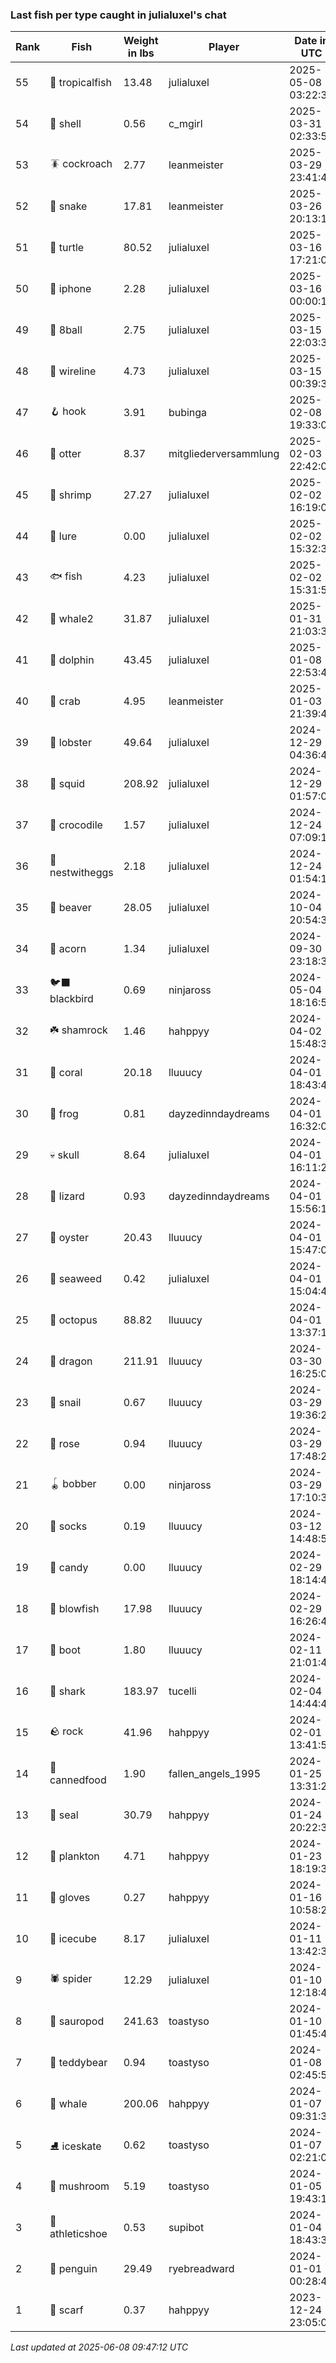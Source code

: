 ### Last fish per type caught in julialuxel's chat
| Rank | Fish | Weight in lbs | Player | Date in UTC |
|------|--------|-----------|---------|------|
| 55  | 🐠 tropicalfish | 13.48 | julialuxel | 2025-05-08 03:22:34 |
| 54  | 🐚 shell | 0.56 | c_mgirl | 2025-03-31 02:33:51 |
| 53  | 🪳 cockroach | 2.77 | leanmeister | 2025-03-29 23:41:42 |
| 52  | 🐍 snake | 17.81 | leanmeister | 2025-03-26 20:13:10 |
| 51  | 🐢 turtle | 80.52 | julialuxel | 2025-03-16 17:21:06 |
| 50  | 📱 iphone | 2.28 | julialuxel | 2025-03-16 00:00:13 |
| 49  | 🎱 8ball | 2.75 | julialuxel | 2025-03-15 22:03:38 |
| 48  | 🧵 wireline | 4.73 | julialuxel | 2025-03-15 00:39:39 |
| 47  | 🪝 hook | 3.91 | bubinga | 2025-02-08 19:33:04 |
| 46  | 🦦 otter | 8.37 | mitgliederversammlung | 2025-02-03 22:42:08 |
| 45  | 🦐 shrimp | 27.27 | julialuxel | 2025-02-02 16:19:07 |
| 44  | 🎏 lure | 0.00 | julialuxel | 2025-02-02 15:32:33 |
| 43  | 🐟 fish | 4.23 | julialuxel | 2025-02-02 15:31:59 |
| 42  | 🐋 whale2 | 31.87 | julialuxel | 2025-01-31 21:03:35 |
| 41  | 🐬 dolphin | 43.45 | julialuxel | 2025-01-08 22:53:41 |
| 40  | 🦀 crab | 4.95 | leanmeister | 2025-01-03 21:39:41 |
| 39  | 🦞 lobster | 49.64 | julialuxel | 2024-12-29 04:36:47 |
| 38  | 🦑 squid | 208.92 | julialuxel | 2024-12-29 01:57:03 |
| 37  | 🐊 crocodile | 1.57 | julialuxel | 2024-12-24 07:09:10 |
| 36  | 🪺 nestwitheggs | 2.18 | julialuxel | 2024-12-24 01:54:16 |
| 35  | 🦫 beaver | 28.05 | julialuxel | 2024-10-04 20:54:33 |
| 34  | 🌰 acorn | 1.34 | julialuxel | 2024-09-30 23:18:34 |
| 33  | 🐦‍⬛ blackbird | 0.69 | ninjaross | 2024-05-04 18:16:52 |
| 32  | ☘️ shamrock | 1.46 | hahppyy | 2024-04-02 15:48:36 |
| 31  | 🪸 coral | 20.18 | lluuucy | 2024-04-01 18:43:48 |
| 30  | 🐸 frog | 0.81 | dayzedinndaydreams | 2024-04-01 16:32:08 |
| 29  | 💀 skull | 8.64 | julialuxel | 2024-04-01 16:11:26 |
| 28  | 🦎 lizard | 0.93 | dayzedinndaydreams | 2024-04-01 15:56:16 |
| 27  | 🦪 oyster | 20.43 | lluuucy | 2024-04-01 15:47:01 |
| 26  | 🌿 seaweed | 0.42 | julialuxel | 2024-04-01 15:04:41 |
| 25  | 🐙 octopus | 88.82 | lluuucy | 2024-04-01 13:37:16 |
| 24  | 🐉 dragon | 211.91 | lluuucy | 2024-03-30 16:25:01 |
| 23  | 🐌 snail | 0.67 | lluuucy | 2024-03-29 19:36:29 |
| 22  | 🌹 rose | 0.94 | lluuucy | 2024-03-29 17:48:21 |
| 21  | 🪀 bobber | 0.00 | ninjaross | 2024-03-29 17:10:35 |
| 20  | 🧦 socks | 0.19 | lluuucy | 2024-03-12 14:48:51 |
| 19  | 🍬 candy | 0.00 | lluuucy | 2024-02-29 18:14:45 |
| 18  | 🐡 blowfish | 17.98 | lluuucy | 2024-02-29 16:26:42 |
| 17  | 👢 boot | 1.80 | lluuucy | 2024-02-11 21:01:46 |
| 16  | 🦈 shark | 183.97 | tucelli | 2024-02-04 14:44:44 |
| 15  | 🪨 rock | 41.96 | hahppyy | 2024-02-01 13:41:58 |
| 14  | 🥫 cannedfood | 1.90 | fallen_angels_1995 | 2024-01-25 13:31:20 |
| 13  | 🦭 seal | 30.79 | hahppyy | 2024-01-24 20:22:39 |
| 12  | 🦠 plankton | 4.71 | hahppyy | 2024-01-23 18:19:34 |
| 11  | 🧤 gloves | 0.27 | hahppyy | 2024-01-16 10:58:25 |
| 10  | 🧊 icecube | 8.17 | julialuxel | 2024-01-11 13:42:35 |
| 9  | 🕷️ spider | 12.29 | julialuxel | 2024-01-10 12:18:48 |
| 8  | 🦕 sauropod | 241.63 | toastyso | 2024-01-10 01:45:42 |
| 7  | 🧸 teddybear | 0.94 | toastyso | 2024-01-08 02:45:55 |
| 6  | 🐳 whale | 200.06 | hahppyy | 2024-01-07 09:31:34 |
| 5  | ⛸️ iceskate | 0.62 | toastyso | 2024-01-07 02:21:01 |
| 4  | 🍄 mushroom | 5.19 | toastyso | 2024-01-05 19:43:14 |
| 3  | 👟 athleticshoe | 0.53 | supibot | 2024-01-04 18:43:39 |
| 2  | 🐧 penguin | 29.49 | ryebreadward | 2024-01-01 00:28:42 |
| 1  | 🧣 scarf | 0.37 | hahppyy | 2023-12-24 23:05:05 |

_Last updated at 2025-06-08 09:47:12 UTC_